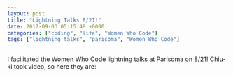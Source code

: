 ```yaml
---
layout: post
title: "Lightning Talks 8/21!"
date: 2012-09-03 05:15:48 +0000
categories: ["coding", "life", "Women Who Code"]
tags: ["lightning talks", "parisoma", "Women Who Code"]
---
```


I facilitated the Women Who Code lightning talks at Parisoma on 8/21! Chiu-ki took video, so here they are:
